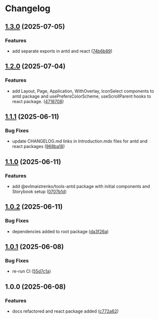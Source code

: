 # Changelog

## [1.3.0](https://github.com/evlmaistrenko/js-tools/compare/tools-react-v1.2.0...tools-react-v1.3.0) (2025-07-05)


### Features

* add separate exports in antd and react ([74b6b89](https://github.com/evlmaistrenko/js-tools/commit/74b6b891f6a24f35db3b704bd6cffaccb5bce9d2))

## [1.2.0](https://github.com/evlmaistrenko/js-tools/compare/tools-react-v1.1.1...tools-react-v1.2.0) (2025-07-04)


### Features

* add Layout, Page, Application, WithOverlay, IconSelect components to antd package and usePrefersColorScheme, useScrollParent hooks to react package. ([4718708](https://github.com/evlmaistrenko/js-tools/commit/4718708903b46e975b0ff596663219143d9ad33c))

## [1.1.1](https://github.com/evlmaistrenko/js-tools/compare/tools-react-v1.1.0...tools-react-v1.1.1) (2025-06-11)


### Bug Fixes

* update CHANGELOG.md links in Introduction.mdx files for antd and react packages ([968ba18](https://github.com/evlmaistrenko/js-tools/commit/968ba184d7ad2b190f6644595fedbeeabc5c019d))

## [1.1.0](https://github.com/evlmaistrenko/js-tools/compare/tools-react-v1.0.2...tools-react-v1.1.0) (2025-06-11)


### Features

* add @evlmaistrenko/tools-antd package with initial components and Storybook setup ([0707b1d](https://github.com/evlmaistrenko/js-tools/commit/0707b1db7ad7e915efeb75d2a41fdd0030e595b5))

## [1.0.2](https://github.com/evlmaistrenko/js-tools/compare/tools-react-v1.0.1...tools-react-v1.0.2) (2025-06-11)


### Bug Fixes

* dependencies added to root package ([da3f26a](https://github.com/evlmaistrenko/js-tools/commit/da3f26a55170ff529f0d97d428a6cdc3a89e6096))

## [1.0.1](https://github.com/evlmaistrenko/js-tools/compare/tools-react-v1.0.0...tools-react-v1.0.1) (2025-06-08)


### Bug Fixes

* re-run CI ([55d7c1a](https://github.com/evlmaistrenko/js-tools/commit/55d7c1af43b7ecc95e2a85994a90743115f1f705))

## 1.0.0 (2025-06-08)


### Features

* docs refactored and react package added ([c772a62](https://github.com/evlmaistrenko/js-tools/commit/c772a620d891e125d2292e0c2a54eea202ccacb8))
